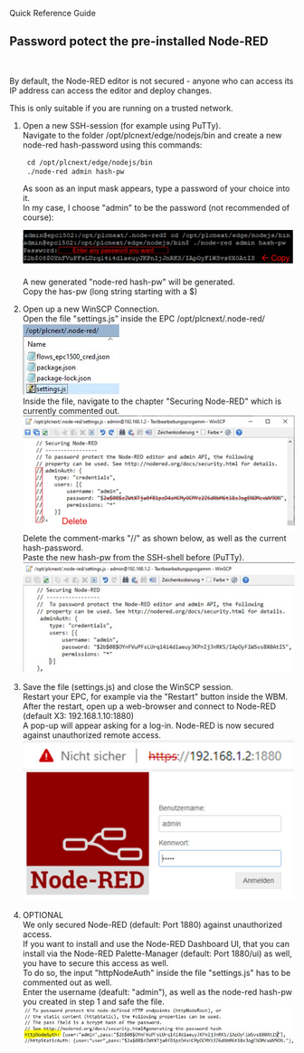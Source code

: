  Quick Reference Guide<br>
 

## Password potect the pre-installed Node-RED
<br>

By default, the Node-RED editor is not secured - anyone who can access its IP address can access the editor and deploy changes. <br>

This is only suitable if you are running on a trusted network. <br>

1. Open a new SSH-session (for example using PuTTy). <br>
Navigate to the folder /opt/plcnext/edge/nodejs/bin and create a new node-red hash-password using this commands: <br>


        cd /opt/plcnext/edge/nodejs/bin
        ./node-red admin hash-pw
    
    As soon as an input mask appears, type a password of your choice into it. <br>
    In my case, I choose "admin" to be the password (not recommended of course): <br>
    
    ![Node-RED_Password2](../images/Node-RED_Password2.JPG) <br>

    A new generated "node-red hash-pw" will be generated. <br>
    Copy the has-pw (long string starting with a $) <br>
    
    
2. Open up a new WinSCP Connection. <br>
Open the file "settings.js" inside the EPC /opt/plcnext/.node-red/ <br>
![Node-RED_SettingsFile](../images/Node-RED_Password1.JPG) <br>
Inside the file, navigate to the chapter "Securing Node-RED" which is currently commented out. <br>
![Node-RED_Password3](../images/Node-RED_Password3.JPG) <br>
Delete the comment-marks "//" as shown below, as well as the current hash-password. <br>
Paste the new hash-pw from the SSH-shell before (PuTTy). <br>
![Node-RED_Password4](../images/Node-RED_Password4.JPG) <br>

3. Save the file (settings.js) and close the WinSCP session. <br>
Restart your EPC, for example via the "Restart" button inside the WBM. <br>
After the restart, open up a web-browser and connect to Node-RED (default X3: 192.168.1.10:1880) <br>
A pop-up will appear asking for a log-in. Node-RED is now secured against unauthorized remote access. <br>
![Node-RED_Password6](../images/Node-RED_Password6.JPG) <br>

4. OPTIONAL <br>
We only secured Node-RED (default: Port 1880) against unauthorized access. <br>
If you want to install and use the Node-RED Dashboard UI, that you can install via the Node-RED Palette-Manager (default: Port 1880/ui) as well, you have to secure this access as well. <br>
To do so, the input "httpNodeAuth" inside the file "settings.js" has to be commented out as well. <br>
Enter the username (deafult: "admin"), as well as the node-red hash-pw you created in step 1 and safe the file. <br>
![Node-RED_Password5](../images/Node-RED_Password5.JPG) <br>
